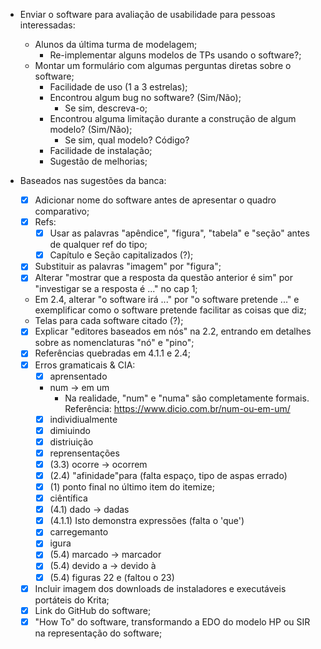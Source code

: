 - Enviar o software para avaliação de usabilidade para pessoas interessadas:
    - Alunos da última turma de modelagem;
        - Re-implementar alguns modelos de TPs usando o software?;
    - Montar um formulário com algumas perguntas diretas sobre o software;
        - Facilidade de uso (1 a 3 estrelas);
        - Encontrou algum bug no software? (Sim/Não);
            - Se sim, descreva-o;
        - Encontrou alguma limitação durante a construção de algum modelo? (Sim/Não);
            - Se sim, qual modelo? Código?
        - Facilidade de instalação;
        - Sugestão de melhorias;

- Baseados nas sugestões da banca:
    - [x] Adicionar nome do software antes de apresentar o quadro comparativo;
    - [x] Refs:
        - [x] Usar as palavras "apêndice", "figura", "tabela" e "seção" antes de qualquer ref do tipo;
        - [x] Capítulo e Seção capitalizados (?);
    - [x] Substituir as palavras "imagem" por "figura";
    - [x] Alterar "mostrar que a resposta da questão anterior é sim" por "investigar se a resposta é ..." no cap 1;
    - Em 2.4, alterar "o software irá ..." por "o software pretende ..." e exemplificar como o software pretende facilitar as coisas que diz;
    - Telas para cada software citado (?);
    - [x] Explicar "editores baseados em nós" na 2.2, entrando em detalhes sobre as nomenclaturas "nó" e "pino";
    - [x] Referências quebradas em 4.1.1 e 2.4;
    - [x] Erros gramaticais & CIA:
        - [x] aprensentado
        - num -> em um
            - Na realidade, "num" e "numa" são completamente formais. Referência: https://www.dicio.com.br/num-ou-em-um/
        - [x] individiualmente
        - [x] dimiuindo
        - [x] distriuição
        - [x] reprensentações
        - [x] (3.3) ocorre -> ocorrem
        - [x] (2.4) "afinidade"para (falta espaço, tipo de aspas errado)
        - [x] (1) ponto final no último item do itemize;
        - [x] ciêntífica
        - [x] (4.1) dado -> dadas
        - [x] (4.1.1) Isto demonstra expressões (falta o 'que')
        - [x] carregemanto
        - [x] igura
        - [x] (5.4) marcado -> marcador
        - [x] (5.4) devido a -> devido à
        - [x] (5.4) figuras 22 e (faltou o 23)
    - [x] Incluir imagem dos downloads de instaladores e executáveis portáteis do Krita;
    - [x] Link do GitHub do software;
    - [x] "How To" do software, transformando a EDO do modelo HP ou SIR na representação do software;

